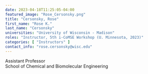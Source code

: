 ```yaml
---
date: 2023-04-18T11:25:05-04:00
featured_image: "Rose_Cersonsky.png"
title: "Cersonsky, Rose"
first_name: "Rose K."
last_name: "Cersonsky"
universities: "University of Wisconsin - Madison"
roles: "Instructor, 5th i-CoMSE Workshop (U. Minnesota, 2023)"
categories: [ "Instructors" ]
contact_info: "rose.cersonsky@wisc.edu"
---
```


Assistant Professor\
School of Chemical and Biomolecular Engineering
